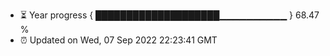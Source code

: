 - ⏳ Year progress { ████████████████████▁▁▁▁▁▁▁▁▁▁ } 68.47 %
- ⏰ Updated on Wed, 07 Sep 2022 22:23:41 GMT

